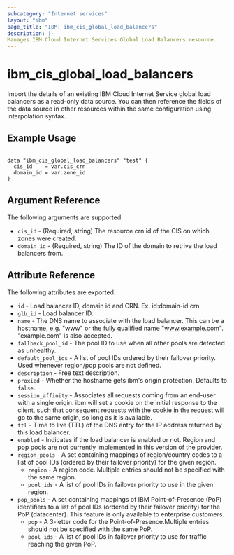 ```yaml
---
subcategory: "Internet services"
layout: "ibm"
page_title: "IBM: ibm_cis_global_load_balancers"
description: |-
Manages IBM Cloud Internet Services Global Load Balancers resource.
---
```


# ibm_cis_global_load_balancers

Import the details of an existing IBM Cloud Internet Service global load balancers as a read-only data source. You can then reference the fields of the data source in other resources within the same configuration using interpolation syntax.

## Example Usage

```hcl

data "ibm_cis_global_load_balancers" "test" {
  cis_id    = var.cis_crn
  domain_id = var.zone_id
}

```

## Argument Reference

The following arguments are supported:

- `cis_id` - (Required, string) The resource crn id of the CIS on which zones were created.
- `domain_id` - (Required, string) The ID of the domain to retrive the load balancers from.

## Attribute Reference

The following attributes are exported:

- `id` - Load balancer ID, domain id and CRN. Ex. id:domain-id:crn
- `glb_id` - Load balancer ID.
- `name` - The DNS name to associate with the load balancer. This can be a hostname, e.g. "www" or the fully qualified name "www.example.com". "example.com" is also accepted.
- `fallback_pool_id` - The pool ID to use when all other pools are detected as unhealthy.
- `default_pool_ids` - A list of pool IDs ordered by their failover priority. Used whenever region/pop pools are not defined.
- `description` - Free text description.
- `proxied` - Whether the hostname gets ibm's origin protection. Defaults to `false`.
- `session_affinity` - Associates all requests coming from an end-user with a single origin. ibm will set a cookie on the initial response to the client, such that consequent requests with the cookie in the request will go to the same origin, so long as it is available.
- `ttl` - Time to live (TTL) of the DNS entry for the IP address returned by this load balancer.
- `enabled` - Indicates if the load balancer is enabled or not.
  Region and pop pools are not currently implemented in this version of the provider.
- `region_pools` - A set containing mappings of region/country codes to a list of pool IDs (ordered by their failover priority) for the given region.
  - `region` - A region code. Multiple entries should not be specified with the same region.
  - `pool_ids` - A list of pool IDs in failover priority to use in the given region.
- `pop_pools` - A set containing mappings of IBM Point-of-Presence (PoP) identifiers to a list of pool IDs (ordered by their failover priority) for the PoP (datacenter). This feature is only available to enterprise customers.
  - `pop` - A 3-letter code for the Point-of-Presence.Multiple entries should not be specified with the same PoP.
  - `pool_ids` - A list of pool IDs in failover priority to use for traffic reaching the given PoP.
